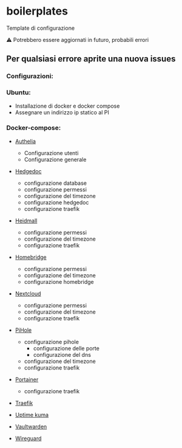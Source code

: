 # boilerplates
Template di configurazione

⚠️ Potrebbero essere aggiornati in futuro, probabili errori

## Per qualsiasi errore aprite una nuova issues

### Configurazioni:

### Ubuntu:
- Installazione di docker e docker compose
- Assegnare un indirizzo ip statico al PI

### Docker-compose:
- [Authelia](https://github.com/AndreaPaolo/boilerplates/tree/main/docker-compose/authelia)
    - Configurazione utenti
    - Configurazione generale
- [Hedgedoc](https://github.com/AndreaPaolo/boilerplates/tree/main/docker-compose/hedgedoc)
    - configurazione database
    - configurazione permessi
    - configurazione del timezone
    - configurazione hedgedoc
    - configurazione traefik
- [Heidmall](https://github.com/AndreaPaolo/boilerplates/tree/main/docker-compose/heidmall)
    - configurazione permessi
    - configurazione del timezone
    - configurazione traefik
- [Homebridge](https://github.com/AndreaPaolo/boilerplates/tree/main/docker-compose/homebridge)
    - configurazione permessi
    - configurazione del timezone
    - configurazione homebridge
- [Nextcloud](https://github.com/AndreaPaolo/boilerplates/tree/main/docker-compose/nextcloud)
    - configurazione permessi
    - configurazione del timezone
    - configurazione traefik
- [PiHole](https://github.com/AndreaPaolo/boilerplates/tree/main/docker-compose/pihole)
    - configurazione pihole
        - configurazione delle porte
        - configurazione del dns
    - configurazione del timezone
    - configurazione traefik
- [Portainer](https://github.com/AndreaPaolo/boilerplates/tree/main/docker-compose/portainer)
    - configurazione traefik

- [Traefik](https://github.com/AndreaPaolo/boilerplates/tree/main/docker-compose/traefik)
- [Uptime kuma](https://github.com/AndreaPaolo/boilerplates/tree/main/docker-compose/uptime-kuma)
- [Vaultwarden](https://github.com/AndreaPaolo/boilerplates/tree/main/docker-compose/vaultwarden)
- [Wireguard](https://github.com/AndreaPaolo/boilerplates/tree/main/docker-compose/wireguard)